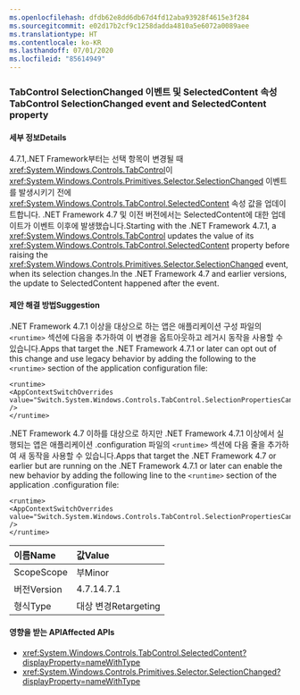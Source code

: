```yaml
---
ms.openlocfilehash: dfdb62e8dd6db67d4fd12aba93928f4615e3f284
ms.sourcegitcommit: e02d17b2cf9c1258dadda4810a5e6072a0089aee
ms.translationtype: HT
ms.contentlocale: ko-KR
ms.lasthandoff: 07/01/2020
ms.locfileid: "85614949"
---
```

### <a name="tabcontrol-selectionchanged-event-and-selectedcontent-property"></a><span data-ttu-id="9b0a5-101">TabControl SelectionChanged 이벤트 및 SelectedContent 속성</span><span class="sxs-lookup"><span data-stu-id="9b0a5-101">TabControl SelectionChanged event and SelectedContent property</span></span>

#### <a name="details"></a><span data-ttu-id="9b0a5-102">세부 정보</span><span class="sxs-lookup"><span data-stu-id="9b0a5-102">Details</span></span>

<span data-ttu-id="9b0a5-103">4.7.1,.NET Framework부터는 선택 항목이 변경될 때 <xref:System.Windows.Controls.TabControl>이 <xref:System.Windows.Controls.Primitives.Selector.SelectionChanged> 이벤트를 발생시키기 전에 <xref:System.Windows.Controls.TabControl.SelectedContent> 속성 값을 업데이트합니다. .NET Framework 4.7 및 이전 버전에서는 SelectedContent에 대한 업데이트가 이벤트 이후에 발생했습니다.</span><span class="sxs-lookup"><span data-stu-id="9b0a5-103">Starting with the .NET Framework 4.7.1, a <xref:System.Windows.Controls.TabControl> updates the value of its <xref:System.Windows.Controls.TabControl.SelectedContent> property before raising the <xref:System.Windows.Controls.Primitives.Selector.SelectionChanged> event, when its selection changes.In the .NET Framework 4.7 and earlier versions, the update to SelectedContent happened after the event.</span></span>

#### <a name="suggestion"></a><span data-ttu-id="9b0a5-104">제안 해결 방법</span><span class="sxs-lookup"><span data-stu-id="9b0a5-104">Suggestion</span></span>

<span data-ttu-id="9b0a5-105">.NET Framework 4.7.1 이상을 대상으로 하는 앱은 애플리케이션 구성 파일의 `<runtime>` 섹션에 다음을 추가하여 이 변경을 옵트아웃하고 레거시 동작을 사용할 수 있습니다.</span><span class="sxs-lookup"><span data-stu-id="9b0a5-105">Apps that target the .NET Framework 4.7.1 or later can opt out of this change and use legacy behavior by adding the following to the `<runtime>` section of the application configuration file:</span></span>

<pre><code class="lang-xml">&lt;runtime&gt;&#13;&#10;&lt;AppContextSwitchOverrides value=&quot;Switch.System.Windows.Controls.TabControl.SelectionPropertiesCanLagBehindSelectionChangedEvent=true&quot; /&gt;&#13;&#10;&lt;/runtime&gt;&#13;&#10;</code></pre>

<span data-ttu-id="9b0a5-106">.NET Framework 4.7 이하를 대상으로 하지만 .NET Framework 4.7.1 이상에서 실행되는 앱은 애플리케이션 .configuration 파일의 `<runtime>` 섹션에 다음 줄을 추가하여 새 동작을 사용할 수 있습니다.</span><span class="sxs-lookup"><span data-stu-id="9b0a5-106">Apps that target the .NET Framework 4.7 or earlier but are running on the .NET Framework 4.7.1 or later can enable the new behavior by adding the following line to the `<runtime>` section of the application .configuration file:</span></span>

<pre><code class="lang-xml">&lt;runtime&gt;&#13;&#10;&lt;AppContextSwitchOverrides value=&quot;Switch.System.Windows.Controls.TabControl.SelectionPropertiesCanLagBehindSelectionChangedEvent=false&quot; /&gt;&#13;&#10;&lt;/runtime&gt;&#13;&#10;</code></pre>

| <span data-ttu-id="9b0a5-107">이름</span><span class="sxs-lookup"><span data-stu-id="9b0a5-107">Name</span></span>    | <span data-ttu-id="9b0a5-108">값</span><span class="sxs-lookup"><span data-stu-id="9b0a5-108">Value</span></span>       |
|:--------|:------------|
| <span data-ttu-id="9b0a5-109">Scope</span><span class="sxs-lookup"><span data-stu-id="9b0a5-109">Scope</span></span>   | <span data-ttu-id="9b0a5-110">부</span><span class="sxs-lookup"><span data-stu-id="9b0a5-110">Minor</span></span>       |
| <span data-ttu-id="9b0a5-111">버전</span><span class="sxs-lookup"><span data-stu-id="9b0a5-111">Version</span></span> | <span data-ttu-id="9b0a5-112">4.7.1</span><span class="sxs-lookup"><span data-stu-id="9b0a5-112">4.7.1</span></span>       |
| <span data-ttu-id="9b0a5-113">형식</span><span class="sxs-lookup"><span data-stu-id="9b0a5-113">Type</span></span>    | <span data-ttu-id="9b0a5-114">대상 변경</span><span class="sxs-lookup"><span data-stu-id="9b0a5-114">Retargeting</span></span> |

#### <a name="affected-apis"></a><span data-ttu-id="9b0a5-115">영향을 받는 API</span><span class="sxs-lookup"><span data-stu-id="9b0a5-115">Affected APIs</span></span>

- <xref:System.Windows.Controls.TabControl.SelectedContent?displayProperty=nameWithType>
- <xref:System.Windows.Controls.Primitives.Selector.SelectionChanged?displayProperty=nameWithType>
